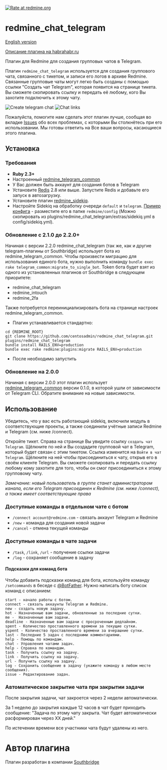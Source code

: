[![Rate at redmine.org](http://img.shields.io/badge/rate%20at-redmine.org-blue.svg?style=flat)](http://www.redmine.org/plugins/redmine_chat_telegram)
# redmine_chat_telegram

[English version](README.md)

[Описание плагина на habrahabr.ru](https://habrahabr.ru/company/southbridge/blog/281044/)

Плагин для Redmine для создания групповых чатов в Telegram.

Плагин `redmine_chat_telegram` используется для создания группового чата, связанного с тикетом, и записи его логов в архиве Redmine. Связанные групповые чаты могут легко быть созданы с помощью ссылки "Создать чат Telegram", которая появится на странице тикета. Вы сможете скопировать ссылку и передать её любому, кого Вы захотите подключить к этому чату.

![Create telegram chat](https://github.com/centosadmin/redmine_chat_telegram/raw/master/assets/images/create-link.png)
![Chat links](https://github.com/centosadmin/redmine_chat_telegram/raw/master/assets/images/chat-links.png)

Пожалуйста, помогите нам сделать этот плагин лучше, сообщая во вкладке [Issues](https://github.com/centosadmin/redmine_chat_telegram/issues) обо всех проблемах, с которыми Вы столкнётесь при его использовании. Мы готовы ответить на Все ваши вопросы, касающиеся этого плагина.

## Установка

### Требования

* **Ruby 2.3+**
* Настроенный [redmine_telegram_common](https://github.com/centosadmin/redmine_telegram_common)
* У Вас должен быть аккаунт для создания ботов в Telegram
* Установите [Redis](https://redis.io) 2.8 или выше. Запустите Redis и добавьте его запуск в автозагрузку.
* Установите плагин [redmine_sidekiq](https://github.com/ogom/redmine_sidekiq).
* Настройте Sidekiq на обработку очереди `default` и `telegram`. [Пример конфига](https://github.com/centosadmin/redmine_chat_telegram/blob/master/extras/sidekiq.yml) - разместите его в папке `redmine/config`
(Можно скопировать из plugins/redmine_chat_telegram/extras/sidekiq.yml в config/sidekiq.yml).

### Обновление с 2.1.0 до 2.2.0+

Начиная с версии 2.2.0 redmine_chat_telegram (так же, как и другие telegram-плагины от Southbridge) использует бота из redmine_telegram_common.
Чтобы произвести миграцию для использования единого бота, нужно выполнить команду `bundle exec rake telegram_common:migrate_to_single_bot`.
Token бота будет взят из одного из установленных плагинов от Southbridge в следующем приоритете:

* redmine_chat_telegram
* redmine_intouch
* redmine_2fa

Также потребуется переинициализировать бота на странице настроек redmine_telegram_common.

* Плагин устанавливается стандартно:

```
cd {REDMINE_ROOT}
git clone https://github.com/centosadmin/redmine_chat_telegram.git plugins/redmine_chat_telegram
bundle install RAILS_ENV=production
bundle exec rake redmine:plugins:migrate RAILS_ENV=production
```
* После необходимо запустить

### Обновление на 2.0.0

Начиная с версии 2.0.0 этот плагин использует [redmine_telegram_common](https://github.com/centosadmin/redmine_telegram_common)
версии 0.1.0, в которой ушли от зависимости от Telegram CLI. Обратите внимание на новые зависимости.

## Использование

Убедитесь, что у вас есть работающий sidekiq, включили модуль в соответствующие проекты, а также соединили учётные записи Redmine и Telegram (см. ниже /connect).

Откройте тикет. Справа на странице Вы увидите ссылку `создать чат Telegram`. Щёлкните по ней и Вы создадите групповой чат в Telegram, который будет связан с этим тикетом. Ссылка изменится на `Войти в чат Telegram`. Щёлкните на ней чтобы присоединиться к чату, открыв его в своём клиенте Telegram. Вы сможете скопировать и передать ссылку любому кому захотите для того, чтобы он смог присоединиться к этому групповому чату.

*Замечание: новый пользователь в группе станет администратором канала, если его Telegram присоединен к Redmine (см. ниже /connect), а также имеет соответствующие права*

### Доступные команды в отдельном чате с ботом

- `/connect account@redmine.com` - связать аккаунт Telegram и Redmine
- `/new` - команда для создания новой задачи
- `/cancel` - отмена текущей команды

### Доступные команды в чате задачи

- `/task`, `/link`, `/url` - получение ссылки задачи
- `/log` - сохраняет сообщение в задачу

#### Подсказки для команд бота

Чтобы добавить подсказки команд для бота, используйте команду `/setcommands` в беседе с [@BotFather](https://telegram.me/botfather). Нужно написать боту список команд с
описанием:

```
start - начало работы с ботом.
connect - связать аккаунты Telegram и Redmine.
new - создать новую задачу.
hot - Назначенные вам задачи, обновленные за последние сутки.
me -  Назначенные вам задачи.
deadline - Назначенные вам задачи с просроченным дедлайном.
spent - Количество проставленного времени за текущие сутки.
yspent - Количество проставленного времени за вчерашние сутки.
last - Последние 5 задач с последними комментариями.
help - Помощь по командам.
chat - Управления чатами задач.
help - Справка по командам.
task - Получить ссылку на задачу.
link - Получить ссылку на задачу.
url - Получить ссылку на задачу.
log - Сохранить сообщение в задачу (укажите команду в любом месте сообщения).
issue - Редактирование задач.
```

### Автоматическое закрытие чата при закрытии задачи

После закрытия задачи, чат закроется через 2 недели автоматически.

За 1 неделю до закрытия каждые 12 часов в чат будет приходить сообщение:
"Задача по этому чату закрыта. Чат будет автоматически расформирован через XX дней."

По истечении времени все участники чата будут удалены из него.

# Автор плагина

Плагин разработан в компании [Southbridge](https://southbridge.io)
